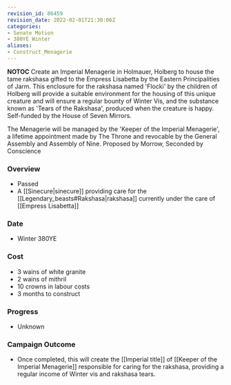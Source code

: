 ```yaml
---
revision_id: 86459
revision_date: 2022-02-01T21:30:06Z
categories:
- Senate Motion
- 380YE Winter
aliases:
- Construct_Menagerie
---
```



__NOTOC__
Create an Imperial Menagerie in Holmauer, Holberg to house the tame rakshasa gifted to the Empress Lisabetta by the Eastern Principalities of Jarm. This enclosure for the rakshasa named 'Flocki' by the children of Holberg will provide a suitable environment for the housing of this unique creature and will ensure a regular bounty of Winter Vis, and the substance known as 'Tears of the Rakshasa', produced when the creature is happy. Self-funded by the House of Seven Mirrors.

The Menagerie will be managed by the 'Keeper of the Imperial Menagerie', a lifetime appointment made by The Throne and revocable by the General Assembly and Assembly of Nine.
Proposed by Morrow, Seconded by Conscience

### Overview
* Passed
* A [[Sinecure|sinecure]] providing care for the [[Legendary_beasts#Rakshasa|rakshasa]] currently under the care of [[Empress Lisabetta]]

### Date
* Winter 380YE

### Cost
* 3 wains of white granite
* 2 wains of mithril
* 10 crowns in labour costs
* 3 months to construct

### Progress
* Unknown

### Campaign Outcome
* Once completed, this will create the [[Imperial title]] of [[Keeper of the Imperial Menagerie]] responsible for caring for the rakshasa, providing a regular income of Winter vis and rakshasa tears.